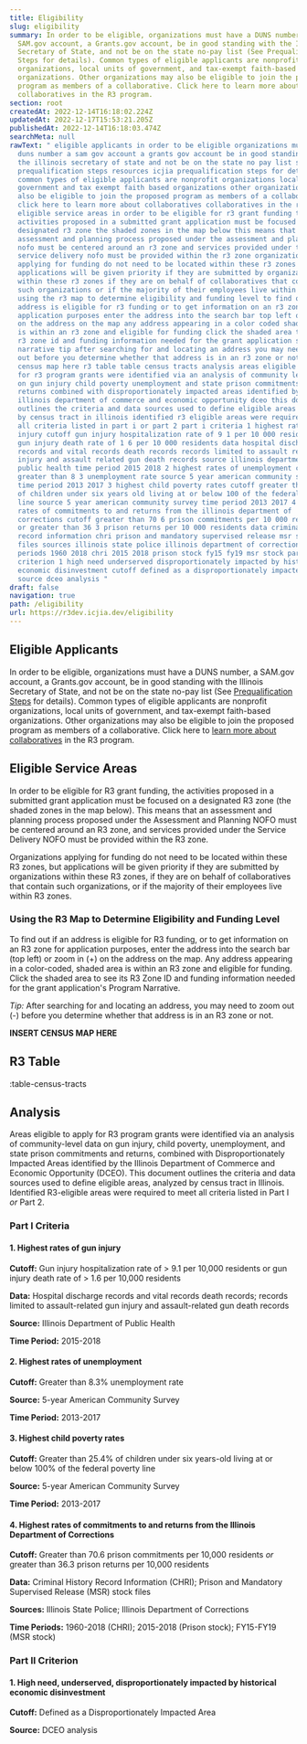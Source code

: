 ```yaml
---
title: Eligibility
slug: eligibility
summary: In order to be eligible, organizations must have a DUNS number, a
  SAM.gov account, a Grants.gov account, be in good standing with the Illinois
  Secretary of State, and not be on the state no-pay list (See Prequalification
  Steps for details). Common types of eligible applicants are nonprofit
  organizations, local units of government, and tax-exempt faith-based
  organizations. Other organizations may also be eligible to join the proposed
  program as members of a collaborative. Click here to learn more about
  collaboratives in the R3 program.
section: root
createdAt: 2022-12-14T16:18:02.224Z
updatedAt: 2022-12-17T15:53:21.205Z
publishedAt: 2022-12-14T16:18:03.474Z
searchMeta: null
rawText: " eligible applicants in order to be eligible organizations must have a
  duns number a sam gov account a grants gov account be in good standing with
  the illinois secretary of state and not be on the state no pay list see
  prequalification steps resources icjia prequalification steps for details
  common types of eligible applicants are nonprofit organizations local units of
  government and tax exempt faith based organizations other organizations may
  also be eligible to join the proposed program as members of a collaborative
  click here to learn more about collaboratives collaboratives in the r3 program
  eligible service areas in order to be eligible for r3 grant funding the
  activities proposed in a submitted grant application must be focused on a
  designated r3 zone the shaded zones in the map below this means that an
  assessment and planning process proposed under the assessment and planning
  nofo must be centered around an r3 zone and services provided under the
  service delivery nofo must be provided within the r3 zone organizations
  applying for funding do not need to be located within these r3 zones but
  applications will be given priority if they are submitted by organizations
  within these r3 zones if they are on behalf of collaboratives that contain
  such organizations or if the majority of their employees live within r3 zones
  using the r3 map to determine eligibility and funding level to find out if an
  address is eligible for r3 funding or to get information on an r3 zone for
  application purposes enter the address into the search bar top left or zoom in
  on the address on the map any address appearing in a color coded shaded area
  is within an r3 zone and eligible for funding click the shaded area to see its
  r3 zone id and funding information needed for the grant application s program
  narrative tip after searching for and locating an address you may need to zoom
  out before you determine whether that address is in an r3 zone or not insert
  census map here r3 table table census tracts analysis areas eligible to apply
  for r3 program grants were identified via an analysis of community level data
  on gun injury child poverty unemployment and state prison commitments and
  returns combined with disproportionately impacted areas identified by the
  illinois department of commerce and economic opportunity dceo this document
  outlines the criteria and data sources used to define eligible areas analyzed
  by census tract in illinois identified r3 eligible areas were required to meet
  all criteria listed in part i or part 2 part i criteria 1 highest rates of gun
  injury cutoff gun injury hospitalization rate of 9 1 per 10 000 residents or
  gun injury death rate of 1 6 per 10 000 residents data hospital discharge
  records and vital records death records records limited to assault related gun
  injury and assault related gun death records source illinois department of
  public health time period 2015 2018 2 highest rates of unemployment cutoff
  greater than 8 3 unemployment rate source 5 year american community survey
  time period 2013 2017 3 highest child poverty rates cutoff greater than 25 4
  of children under six years old living at or below 100 of the federal poverty
  line source 5 year american community survey time period 2013 2017 4 highest
  rates of commitments to and returns from the illinois department of
  corrections cutoff greater than 70 6 prison commitments per 10 000 residents
  or greater than 36 3 prison returns per 10 000 residents data criminal history
  record information chri prison and mandatory supervised release msr stock
  files sources illinois state police illinois department of corrections time
  periods 1960 2018 chri 2015 2018 prison stock fy15 fy19 msr stock part ii
  criterion 1 high need underserved disproportionately impacted by historical
  economic disinvestment cutoff defined as a disproportionately impacted area
  source dceo analysis "
draft: false
navigation: true
path: /eligibility
url: https://r3dev.icjia.dev/eligibility
---
```


## Eligible Applicants

In order to be eligible, organizations must have a DUNS number, a SAM.gov account, a Grants.gov account, be in good standing with the Illinois Secretary of State, and not be on the state no-pay list (See [Prequalification Steps](/resources#icjia-prequalification-steps) for details). Common types of eligible applicants are nonprofit organizations, local units of government, and tax-exempt faith-based organizations. Other organizations may also be eligible to join the proposed program as members of a collaborative. Click here to [learn more about collaboratives](/collaboratives) in the R3 program.

## Eligible Service Areas

In order to be eligible for R3 grant funding, the activities proposed in a submitted grant application must be focused on a designated R3 zone (the shaded zones in the map below). This means that an assessment and planning process proposed under the Assessment and Planning NOFO must be centered around an R3 zone, and services provided under the Service Delivery NOFO must be provided within the R3 zone.

Organizations applying for funding do not need to be located within these R3 zones, but applications will be given priority if they are submitted by organizations within these R3 zones, if they are on behalf of collaboratives that contain such organizations, or if the majority of their employees live within R3 zones.

### Using the R3 Map to Determine Eligibility and Funding Level

To find out if an address is eligible for R3 funding, or to get information on an R3 zone for application purposes, enter the address into the search bar (top left) or zoom in (+) on the address on the map. Any address appearing in a color-coded, shaded area is within an R3 zone and eligible for funding. Click the shaded area to see its R3 Zone ID and funding information needed for the grant application's Program Narrative.

_Tip:_ After searching for and locating an address, you may need to zoom out (-) before you determine whether that address is in an R3 zone or not.

**INSERT CENSUS MAP HERE**

## R3 Table

:table-census-tracts


## Analysis

Areas eligible to apply for R3 program grants were identified via an analysis of community-level data on gun injury, child poverty, unemployment, and state prison commitments and returns, combined with Disproportionately Impacted Areas identified by the Illinois Department of Commerce and Economic Opportunity (DCEO). This document outlines the criteria and data sources used to define eligible areas, analyzed by census tract in Illinois. Identified R3-eligible areas were required to meet all criteria listed in Part I _or_ Part 2.

### Part I Criteria

<div class="ml-8">

#### 1. Highest rates of gun injury

**Cutoff:** Gun injury hospitalization rate of > 9.1 per 10,000 residents or gun injury death rate of > 1.6 per 10,000 residents

**Data:** Hospital discharge records and vital records death records; records limited to assault-related gun injury and assault-related gun death records

**Source:** Illinois Department of Public Health

**Time Period:** 2015-2018

#### 2. Highest rates of unemployment

**Cutoff:** Greater than 8.3% unemployment rate

**Source:** 5-year American Community Survey

**Time Period:** 2013-2017

#### 3. Highest child poverty rates

**Cutoff:** Greater than 25.4% of children under six years-old living at or below 100% of the federal poverty line

**Source:** 5-year American Community Survey

**Time Period:** 2013-2017

#### 4. Highest rates of commitments to and returns from the Illinois Department of Corrections

**Cutoff:** Greater than 70.6 prison commitments per 10,000 residents _or_ greater than 36.3 prison returns per 10,000 residents

**Data:** Criminal History Record Information (CHRI); Prison and Mandatory Supervised Release (MSR) stock files

**Sources:** Illinois State Police; Illinois Department of Corrections

**Time Periods:** 1960-2018 (CHRI); 2015-2018 (Prison stock); FY15-FY19 (MSR stock)

</div>

### Part II Criterion

<div class="ml-8">

#### 1. High need, underserved, disproportionately impacted by historical economic disinvestment

**Cutoff:** Defined as a Disproportionately Impacted Area

**Source:** DCEO analysis

</div>
